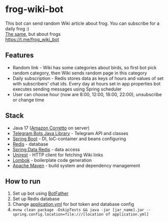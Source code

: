 # frog-wiki-bot

This bot can send random Wiki article about frog. You can subscribe for a daily frog :)  
[The same](https://github.com/bee-joo/bird-wiki-bot), but about frogs  
https://t.me/frog_wiki_bot

## Features
- Random link - Wiki has some categories about birds, so first bot pick random category, then Wiki sends random page in this category
- Daily subscription - Redis stores data as keys of hours and values of set with subscribers' chat ids. Every day at hours set in app properties bot executes sending messages using Spring scheduler
- User can choose hour (now are 8:00, 12:00, 18:00, 22:00), unsubscribe or change time

## Stack
- Java 17 ([Amazon Corretto](https://aws.amazon.com/corretto/) on server)
- [Telegram Bots Java Library](https://github.com/rubenlagus/TelegramBots) - Telegram API and classes
- [Spring Boot](https://spring.io/projects/spring-boot) - DI, IoC-container and beans configuring
- [Redis](https://redis.io/) - database
- [Spring Data Redis](https://github.com/spring-projects/spring-data-redis) - data access
- [Unirest](http://kong.github.io/unirest-java/) - HTTP client for fetching Wiki links
- [Lombok](https://projectlombok.org/) - boilerplate code generation
- [Apache Maven](https://maven.apache.org/) - build system and dependency management

## How to run
1. Set up bot using [BotFather](https://t.me/BotFather)
2. Set up Redis database
3. Change [application.yml](https://github.com/bee-joo/bird-wiki-bot/blob/main/src/main/resources/application.yml) for bot token and database config
4. ```mvnw clean package -DskipTests && java -jar [jar_name].jar --spring.config.location=file:///[location of application.yml]```
